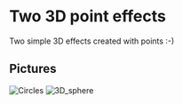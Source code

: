 # Two 3D point effects

Two simple 3D effects created with points :-)

## Pictures

![Circles](https://github.com/user-attachments/assets/a4e023b7-4581-402c-abb2-4cf7088e567a)
![3D_sphere](https://github.com/user-attachments/assets/939a7f9b-6294-4335-ac05-821e1ed49d55)


